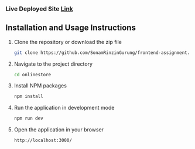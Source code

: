 ### Live Deployed Site [Link](https://deluxe-pothos-5ce04a.netlify.app/)

## Installation and Usage Instructions



1. Clone the repository or download the zip file

   ```sh
   git clone https://github.com/SonamRinzinGurung/frontend-assignment.git
   ```

2. Navigate to the project directory

   ```sh
   cd onlinestore
   ```

3. Install NPM packages
   ```sh
   npm install
   ```
4. Run the application in development mode
   ```sh
   npm run dev
   ```
5. Open the application in your browser
   ```sh
   http://localhost:3000/
   ```
